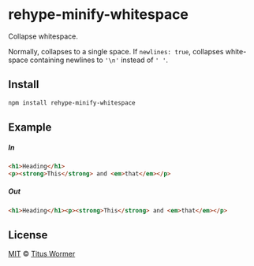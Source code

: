 <!--This file is generated by `build-packages.js`-->

# rehype-minify-whitespace

Collapse whitespace.

Normally, collapses to a single space.  If `newlines: true`,
collapses white-space containing newlines to `'\n'` instead
of `' '`.

## Install

```sh
npm install rehype-minify-whitespace
```

## Example

##### In

```html
<h1>Heading</h1>
<p><strong>This</strong> and <em>that</em></p>
```

##### Out

```html
<h1>Heading</h1><p><strong>This</strong> and <em>that</em></p>
```

## License

[MIT](https://github.com/rehypejs/rehype-minify/blob/master/LICENSE) © [Titus Wormer](http://wooorm.com)
